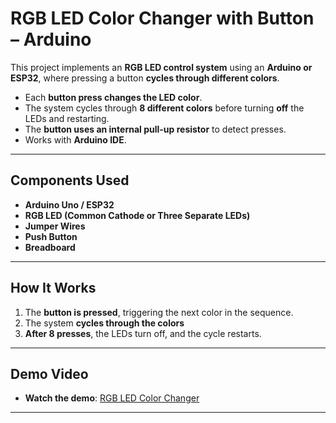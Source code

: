 # RGB LED Color Changer with Button – Arduino

This project implements an **RGB LED control system** using an **Arduino or ESP32**, where pressing a button **cycles through different colors**.

- Each **button press changes the LED color**.
- The system cycles through **8 different colors** before turning **off** the LEDs and restarting.
- The **button uses an internal pull-up resistor** to detect presses.
- Works with **Arduino IDE**.

---

## Components Used
- **Arduino Uno / ESP32**
- **RGB LED (Common Cathode or Three Separate LEDs)**
- **Jumper Wires**
- **Push Button**
- **Breadboard**

---

## How It Works
1. The **button is pressed**, triggering the next color in the sequence.
2. The system **cycles through the colors** 
3. **After 8 presses**, the LEDs turn off, and the cycle restarts.

---

## Demo Video
- **Watch the demo**: [RGB LED Color Changer](https://www.dropbox.com/scl/fi/0fetva5bnnkhbu4fddjdb/Button-Controlled-RGB.mp4?rlkey=l6h4jox15vet4i2hngqsyq1g8&st=kmsc8bco&raw=1)

---
